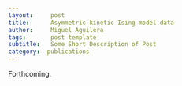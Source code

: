 ```yaml
---
layout:     post
title:      Asymmetric kinetic Ising model data
author:     Miguel Aguilera
tags:       post template
subtitle:   Some Short Description of Post
category:  publications
---
```

<!-- Start Writing Below in Markdown -->


Forthcoming.

